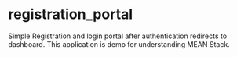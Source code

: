 # registration_portal
Simple Registration and login portal after authentication redirects to dashboard. This application is demo for understanding MEAN Stack. 
